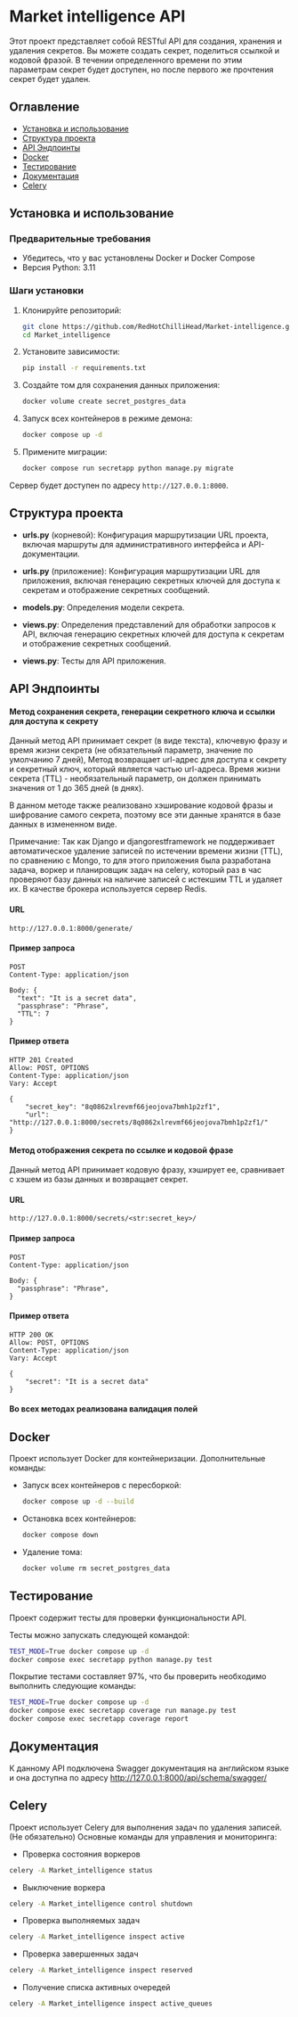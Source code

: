 # Market intelligence API

Этот проект представляет собой RESTful API для создания, хранения и удаления секретов.
Вы можете создать секрет, поделиться ссылкой и кодовой фразой. В течении определенного времени по этим параметрам
секрет будет доступен, но после первого же прочтения секрет будет удален.

## Оглавление

- [Установка и использование](#установка-и-использование)
- [Структура проекта](#структура-проекта)
- [API Эндпоинты](#api-эндпоинты)
- [Docker](#docker)
- [Тестирование](#тестирование)
- [Документация](#документация)
- [Celery](#celery)

## Установка и использование

### Предварительные требования

- Убедитесь, что у вас установлены Docker и Docker Compose
- Версия Python: 3.11

### Шаги установки

1. Клонируйте репозиторий:
    ```sh
    git clone https://github.com/RedHotChilliHead/Market-intelligence.git
    cd Market_intelligence
    ```

2. Установите зависимости:

    ```sh
    pip install -r requirements.txt
    ```

3. Создайте том для сохранения данных приложения:

    ```sh
    docker volume create secret_postgres_data
    ```

4. Запуск всех контейнеров в режиме демона:

    ```sh
    docker compose up -d
    ```

5. Примените миграции:

    ```sh
    docker compose run secretapp python manage.py migrate
    ```


Сервер будет доступен по адресу `http://127.0.0.1:8000`.


## Структура проекта


- **urls.py** (корневой): Конфигурация маршрутизации URL проекта, включая маршруты для административного интерфейса и API-документации.

- **urls.py** (приложение): Конфигурация маршрутизации URL для приложения, включая генерацию секретных ключей
для доступа к секретам и отображение секретных сообщений.

- **models.py**: Определения модели секрета.

- **views.py**: Определения представлений для обработки запросов к API, включая генерацию секретных ключей
для доступа к секретам и отображение секретных сообщений.

- **views.py**: Тесты для API приложения.


## API Эндпоинты

#### Метод сохранения секрета, генерации секретного ключа и ссылки для доступа к секрету
Данный метод API принимает секрет (в виде текста), ключевую фразу и время жизни секрета (не обязательный параметр,
значение по умолчанию 7 дней),
Метод возвращает url-адрес для доступа к секрету и секретный ключ, который является частью url-адреса.
Время жизни секрета (TTL) - необязательный параметр, он должен принимать значения от 1 до 365 дней (в днях).

В данном методе также реализовано хэширование кодовой фразы и шифрование самого секрета, поэтому
все эти данные хранятся в базе данных в измененном виде.

Примечание:
Так как Django и djangorestframework не поддерживает автоматическое удаление записей по истечении времени жизни (TTL), по сравнению с Mongo,
то для этого приложения была разработана задача, воркер и планировщик задач на celery,
который раз в час проверяют базу данных на наличие записей с истекшим TTL и удаляет их.
В качестве брокера используется сервер Redis.

#### URL

```http
http://127.0.0.1:8000/generate/
```
#### Пример запроса

```http
POST
Content-Type: application/json

Body: {
  "text": "It is a secret data",
  "passphrase": "Phrase",
  "TTL": 7
}
```
#### Пример ответа

```http
HTTP 201 Created
Allow: POST, OPTIONS
Content-Type: application/json
Vary: Accept

{
    "secret_key": "8q0862xlrevmf66jeojova7bmh1p2zf1",
    "url": "http://127.0.0.1:8000/secrets/8q0862xlrevmf66jeojova7bmh1p2zf1/"
}
```

#### Метод отображения секрета по ссылке и кодовой фразе
Данный метод API принимает кодовую фразу, хэширует ее, сравнивает с хэшем из базы данных и возвращает секрет.

#### URL

```http
http://127.0.0.1:8000/secrets/<str:secret_key>/
```
#### Пример запроса

```http
POST
Content-Type: application/json

Body: {
  "passphrase": "Phrase",
}
```
#### Пример ответа

```http
HTTP 200 OK
Allow: POST, OPTIONS
Content-Type: application/json
Vary: Accept

{
    "secret": "It is a secret data"
}
```

#### Во всех методах реализована валидация полей

## Docker


Проект использует Docker для контейнеризации. Дополнительные команды:
  
- Запуск всех контейнеров с пересборкой:
    ```sh
    docker compose up -d --build
    ```

- Остановка всех контейнеров:
    ```sh
    docker compose down
    ```

- Удаление тома:
  ```sh
  docker volume rm secret_postgres_data
  ```

## Тестирование

Проект содержит тесты для проверки функциональности API.

Тесты можно запускать следующей командой:
```sh
TEST_MODE=True docker compose up -d
docker compose exec secretapp python manage.py test
```

Покрытие тестами составляет 97%, что бы проверить необходимо выполнить следующие команды:
```sh
TEST_MODE=True docker compose up -d
docker compose exec secretapp coverage run manage.py test
docker compose exec secretapp coverage report
```

## Документация

К данному API подключена Swagger документация на английском языке и она доступна по адресу
http://127.0.0.1:8000/api/schema/swagger/

## Celery

Проект использует Celery для выполнения задач по удаления записей.
(Не обязательно) Основные команды для управления и мониторинга:

- Проверка состояния воркеров
```sh
celery -A Market_intelligence status
```

- Выключение воркера
```sh
celery -A Market_intelligence control shutdown
```

- Проверка выполняемых задач
```sh
celery -A Market_intelligence inspect active
```

- Проверка завершенных задач
```sh
celery -A Market_intelligence inspect reserved
```

- Получение списка активных очередей
```sh
celery -A Market_intelligence inspect active_queues
```